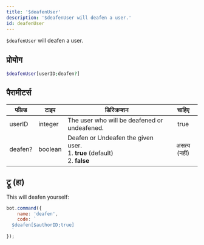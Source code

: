 ```yaml
---
title: '$deafenUser'
description: '$deafenUser will deafen a user.'
id: deafenUser
---
```


`$deafenUser` will deafen a user.

## प्रोयोग

```php
$deafenUser[userID;deafen?]
```

## पैरामीटर्स

| फील्ड   | टाइप    | डिस्क्रिप्शन                                                                                    |    चाहिए     |
| ------- | ------- | ----------------------------------------------------------------------------------------------- |:------------:|
| userID  | integer | The user who will be deafened or undeafened.                                                    |     true     |
| deafen? | boolean | Deafen or Undeafen the given user. <br /> 1. **true** (default) <br /> 2. **false** | असत्य (नहीं) |

## ट्रू (हा)

This will deafen yourself:

```javascript
bot.command({
    name: 'deafen',
    code: `
  $deafen[$authorID;true]
  `
});
```
